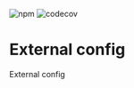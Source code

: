![npm](https://img.shields.io/npm/v/@txo/external-config)
![codecov](https://img.shields.io/codecov/c/github/technology-studio/external-config)
# External config #

External config
